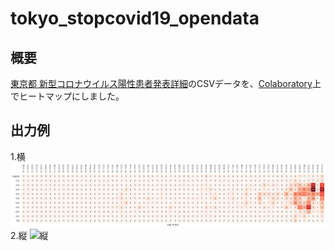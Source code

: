 # tokyo_stopcovid19_opendata
## 概要
[東京都 新型コロナウイルス陽性患者発表詳細](https://catalog.data.metro.tokyo.lg.jp/dataset/t000010d0000000068)のCSVデータを、[Colaboratory](https://colab.research.google.com/)上でヒートマップにしました。

## 出力例
1.横
![横](https://github.com/nekodango/tokyo_stopcovid19_opendata/blob/master/heatmap_h.png)
2.縦
![縦](https://github.com/nekodango/tokyo_stopcovid19_opendata/blob/master/heatmap_v.png)
